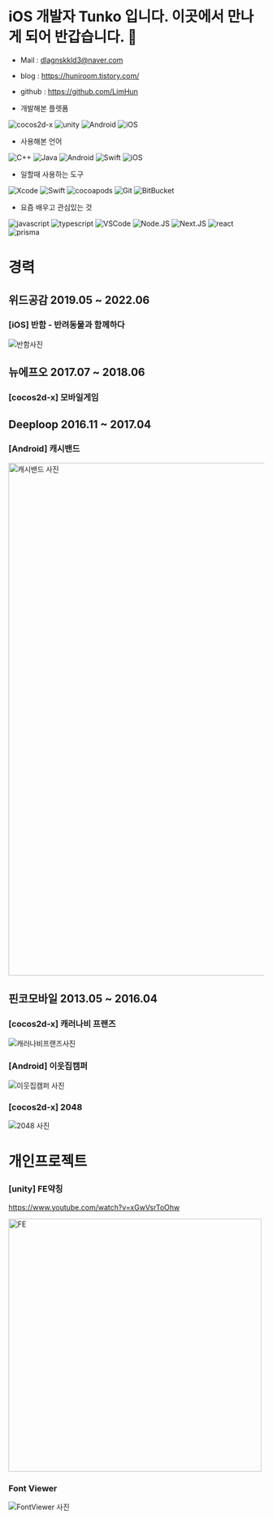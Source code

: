 # iOS 개발자 Tunko 입니다. 이곳에서 만나게 되어 반갑습니다. 🤗
- Mail : dlagnskkld3@naver.com
- blog : https://huniroom.tistory.com/
- github : https://github.com/LimHun

- 개발해본 플렛폼

![cocos2d-x](https://img.shields.io/badge/-cocos2dx-black?style=plastic&logo=cocos2d-x)
![unity](https://img.shields.io/badge/-unity-black?style=plastic&logo=unity)
![Android](https://img.shields.io/badge/-android-black?style=plastic&logo=android)
![iOS](https://img.shields.io/badge/-iOS-black?style=plastic&logo=iOS)

- 사용해본 언어

![C++](https://img.shields.io/badge/-C&#43;&#43;-black?style=plastic&logo=c++)
![Java](https://img.shields.io/badge/-java-black?style=plastic&logo=java)
![Android](https://img.shields.io/badge/-android-black?style=plastic&logo=android)
![Swift](https://img.shields.io/badge/-Swift-black?style=plastic&logo=swift)
![iOS](https://img.shields.io/badge/-iOS-black?style=plastic&logo=iOS)

- 일할때 사용하는 도구

![Xcode](https://img.shields.io/badge/-Xcode-black?style=plastic&logo=xcode)
![Swift](https://img.shields.io/badge/-Swift-black?style=plastic&logo=swift)
![cocoapods](https://img.shields.io/badge/-cocoapods-black?style=plastic&logo=cocoapods)
![Git](https://img.shields.io/badge/-Git-black?style=plastic&logo=git)
![BitBucket](https://img.shields.io/badge/-BitBucket-black?style=plastic&logo=bitbucket)

- 요즘 배우고 관심있는 것

![javascript](https://img.shields.io/badge/-javascript-black?style=plastic&logo=javascript)
![typescript](https://img.shields.io/badge/-typescript-black?style=plastic&logo=typescript)
![VSCode](https://img.shields.io/badge/-VSCode-black?style=plastic&logo=VSCode)
![Node.JS](https://img.shields.io/badge/-Node.JS-black?style=plastic&logo=Node.js)
![Next.JS](https://img.shields.io/badge/-Next.JS-black?style=plastic&logo=Next.js)
![react](https://img.shields.io/badge/-react-black?style=plastic&logo=react)
![prisma](https://img.shields.io/badge/-prisma-black?style=plastic&logo=prisma)

# 경력 
## 위드공감 2019.05 ~ 2022.06 
### [iOS] 반함 - 반려동물과 함께하다 
![반함사진](https://user-images.githubusercontent.com/14371570/174119716-acd35c98-3bcd-4747-9e3e-aca5216f79c1.png)

## 뉴에프오 2017.07 ~ 2018.06 
### [cocos2d-x] 모바일게임 

## Deeploop 2016.11 ~ 2017.04
### [Android] 캐시밴드 
<img width="1010" alt="캐시밴드 사진" src="https://user-images.githubusercontent.com/14371570/174129117-d8c8055d-3d1a-46df-89a2-673a9f67ecb7.png">

## 핀코모바일 2013.05 ~ 2016.04
### [cocos2d-x] 캐러나비 프랜즈
![캐러나비프랜즈사진](https://user-images.githubusercontent.com/14371570/174129011-feb16a8c-34c0-4cd5-9a3f-759d10ad2e5a.png)

### [Android] 이웃집캠퍼 
![이웃집캠퍼 사진](https://user-images.githubusercontent.com/14371570/174129716-37a9ee53-0760-484a-8b29-4a37f50b9598.png)

### [cocos2d-x] 2048
![2048 사진](https://user-images.githubusercontent.com/14371570/174129688-8b9183a3-85cd-4d48-90e6-fbf484d3559b.png)

# 개인프로젝트
### [unity] FE약칭
https://www.youtube.com/watch?v=xGwVsrToOhw

<img width="498" alt="FE" src="https://user-images.githubusercontent.com/14371570/174130958-d655a823-a5b3-4c2d-8278-b6b43b934889.png">

### Font Viewer 
![FontViewer 사진](https://user-images.githubusercontent.com/14371570/174132654-ca8c2676-4678-48c9-bdcf-fd3d4462e12e.png)
<!--
**LimHun/LimHun** is a ✨ _special_ ✨ repository because its `README.md` (this file) appears on your GitHub profile.

Here are some ideas to get you started:

- 🔭 I’m currently working on ...
- 🌱 I’m currently learning ...
- 👯 I’m looking to collaborate on ...
- 🤔 I’m looking for help with ...
- 💬 Ask me about ...
- 📫 How to reach me: ...
- 😄 Pronouns: ...
- ⚡ Fun fact: ...
-->
